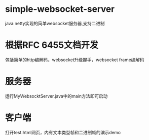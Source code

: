 # simple-websocket-server
java netty实现的简单websocket服务器,支持二进制
# 根据RFC 6455文档开发
包括简单的http编解码，websocket升级握手，websocket frame编解码
# 服务器
运行MyWebsocktServer.java中的main方法即可启动
# 客户端
打开test.html网页，内有文本类型帧和二进制帧的演示demo
